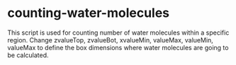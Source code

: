 # counting-water-molecules
This script is used for counting number of water molecules within a specific region. Change zvalueTop, zvalueBot, xvalueMin, valueMax, valueMin, valueMax to define the box dimensions where water molecules are going to be calculated.